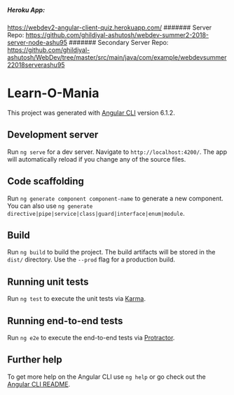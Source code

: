#####   Heroku App: 
https://webdev2-angular-client-quiz.herokuapp.com/
####### Server Repo: 
https://github.com/ghildiyal-ashutosh/webdev-summer2-2018-server-node-ashu95
####### Secondary Server Repo: 
https://github.com/ghildiyal-ashutosh/WebDev/tree/master/src/main/java/com/example/webdevsummer22018serverashu95


# Learn-O-Mania

This project was generated with [Angular CLI](https://github.com/angular/angular-cli) version 6.1.2.

## Development server

Run `ng serve` for a dev server. Navigate to `http://localhost:4200/`. The app will automatically reload if you change any of the source files.

## Code scaffolding

Run `ng generate component component-name` to generate a new component. You can also use `ng generate directive|pipe|service|class|guard|interface|enum|module`.

## Build

Run `ng build` to build the project. The build artifacts will be stored in the `dist/` directory. Use the `--prod` flag for a production build.

## Running unit tests

Run `ng test` to execute the unit tests via [Karma](https://karma-runner.github.io).

## Running end-to-end tests

Run `ng e2e` to execute the end-to-end tests via [Protractor](http://www.protractortest.org/).

## Further help

To get more help on the Angular CLI use `ng help` or go check out the [Angular CLI README](https://github.com/angular/angular-cli/blob/master/README.md).

